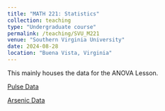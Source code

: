 ```yaml
---
title: "MATH 221: Statistics"
collection: teaching
type: "Undergraduate course"
permalink: /teaching/SVU_M221
venue: "Southern Virginia University"
date: 2024-08-28
location: "Buena Vista, Virginia"
---
```


This mainly houses the data for the ANOVA Lesson.

[Pulse Data](/files/teaching/files-SVU-M221/ANOVA_Pulse_Grouped.csv)

[Arsenic Data](/files/teaching/files-SVU-M221/ANOVA_Arsenic.csv)
